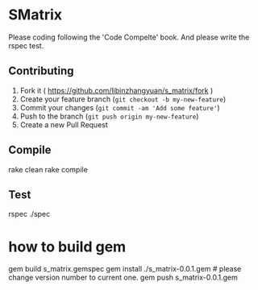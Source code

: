 # SMatrix
Please coding following the 'Code Compelte' book.
And please write the rspec test.

## Contributing
1. Fork it ( https://github.com/libinzhangyuan/s_matrix/fork )
2. Create your feature branch (`git checkout -b my-new-feature`)
3. Commit your changes (`git commit -am 'Add some feature'`)
4. Push to the branch (`git push origin my-new-feature`)
5. Create a new Pull Request

##  Compile
rake clean
rake compile

## Test
rspec ./spec

# how to build gem
gem build s_matrix.gemspec
gem install ./s_matrix-0.0.1.gem  # please change version number to current one.
gem push s_matrix-0.0.1.gem
